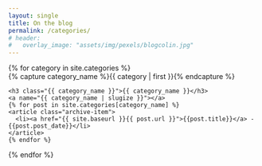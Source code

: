```yaml
---
layout: single
title: On the blog
permalink: /categories/
# header: 
#   overlay_image: "assets/img/pexels/blogcolin.jpg"
---
```


<div id="archives">
{% for category in site.categories %}
  <div class="archive-group">
    {% capture category_name %}{{ category | first }}{% endcapture %}
    <div id="#{{ category_name | slugize }}"></div>
    
    <h3 class="{{ category_name }}">{{ category_name }}</h3>
    <a name="{{ category_name | slugize }}"></a>
    {% for post in site.categories[category_name] %}
    <article class="archive-item">
      <li><a href="{{ site.baseurl }}{{ post.url }}">{{post.title}}</a> - {{post.post_date}}</li>
    </article>
    {% endfor %}
  </div>
{% endfor %}
</div>

